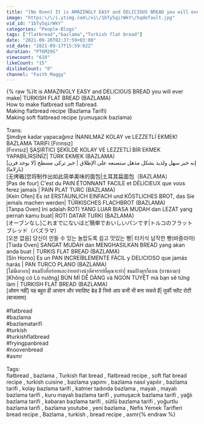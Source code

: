 ```yaml
---
title: "[No Oven] It is AMAZINGLY EASY and DELICIOUS BREAD you will ever make| TURKISH FLAT BREAD (BAZLAMA)"
image: "https:\/\/i.ytimg.com\/vi\/1bTy5qirWkY\/hqdefault.jpg"
vid_id: "1bTy5qirWkY"
categories: "People-Blogs"
tags: ["flatbread","bazlama","Turkish flat bread"]
date: "2021-09-20T02:37:59+03:00"
vid_date: "2021-09-17T15:59:02Z"
duration: "PT6M29S"
viewcount: "610"
likeCount: "15"
dislikeCount: "0"
channel: "Faith Maggy"
---
```

{% raw %}It is AMAZINGLY EASY and DELICIOUS BREAD you will ever make| TURKISH FLAT BREAD (BAZLAMA)<br />How to make flatbread soft flabread.<br />Making flatbread recipe (Bazlama Tarifi)<br />Making soft flatbread recipe (yumuşacık bazlama)<br /><br />Trans:<br />Şimdiye kadar yapacağınız İNANILMAZ KOLAY ve LEZZETLİ EKMEK! BAZLAMA TARIFI [Fırınsız]<br />[Fırınsız] ŞAŞIRTICI ŞEKİLDE KOLAY VE LEZZETLİ BİR EKMEK YAPABİLİRSİNİZ| TÜRK EKMEK (BAZLAMA)<br />[لا يوجد فرن] إنه خبز سهل ولذيذ بشكل مذهل ستصنعه على الإطلاق | خبز تركي مسطح (بازلاما)<br />[无烤箱]您将制作出如此简单美味的面包|土耳其扁面包（BAZLAMA）<br />[Pas de four] C'est du PAIN ÉTONNANT FACILE et DÉLICIEUX que vous ferez jamais | PAIN PLAT TURC (BAZLAMA)<br />[Kein Ofen] Es ist ERSTAUNLICH EINFACH und KÖSTLICHES BROT, das Sie jemals machen werden| TÜRKISCHES FLACHBROT (BAZLAMA)<br />[Tanpa Oven] Ini adalah ROTI YANG LUAR BIASA MUDAH dan LEZAT yang pernah kamu buat| ROTI DATAR TURKI (BAZLAMA)<br />[オーブンなし]これまでにないほど簡単でおいしいパンです|トルコのフラットブレッド（バズラマ）<br />[오븐 없음] 당신이 만들 수 있는 놀랍도록 쉽고 맛있는 빵| 터키식 납작한 빵(바즐라마)<br />[Tiada Oven] SANGAT MUDAH dan MENGHASILKAN BREAD yang akan anda buat | TURKIS FLAT BREAD (BAZLAMA)<br />[Sin Horno] Es un PAN INCREÍBLEMENTE FÁCIL y DELICIOSO que jamás harás | PAN TURCO PLANO (BAZLAMA)<br />[ไม่มีเตาอบ] ขนมปังที่อร่อยและง่ายอย่างน่าอัศจรรย์ที่คุณจะทำ| ขนมปังตุรกีแบน (บาซลามา)<br />[Không có Lò nướng] BÚN MÌ DỄ DÀNG và NGON TUYỆT mà bạn sẽ từng làm | TURKISH FLAT BREAD (BAZLAMA)<br />[ओवन नहीं] यह बहुत ही आसान और स्वादिष्ट ब्रेड है जिसे आप कभी भी बना सकते हैं| तुर्की फ्लैट रोटी (बाजलामा)<br /><br />#flatbread <br />#bazlama <br />#bazlamatarifi <br />#turkish <br />#turkishflatbread <br />#fryingpanbread<br />#noovenbread <br />#asmr<br /><br />Tags:<br />flatbread , bazlama , Turkish flat bread , flatbread recipe , soft flat bread recipe , turkish cuisine , bazlama yapımı , bazlama nasıl yapılır , bazlama tarifi , kolay bazlama tarifi , katmer tadında bazlama , mayalı , mayalı bazlama tarifi , kuru mayalı bazlama tarifi , yumuşacık bazlama tarifi , yağlı bazlama tarifi , kabaran bazlama tarifi , sütlü bazlama tarifi , yoğurtlu bazlama tarifi , bazlama youtube , yeni bazlama , Nefis Yemek Tarifleri bread recipe , Bazlama , turkish , bread recipe , asmr{% endraw %}
